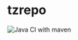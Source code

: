 # tzrepo
![Java CI with maven](https://github.com/lezzzl/tzrepo/actions/workflows/main.yml/badge.svg?event=push)


